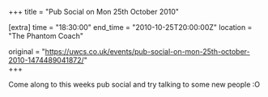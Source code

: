 +++
title = "Pub Social on Mon 25th October 2010"

[extra]
time = "18:30:00"
end_time = "2010-10-25T20:00:00Z"
location = "The Phantom Coach"

original = "https://uwcs.co.uk/events/pub-social-on-mon-25th-october-2010-1474489041872/"    
+++

Come along to this weeks pub social and try talking to some new people :O

